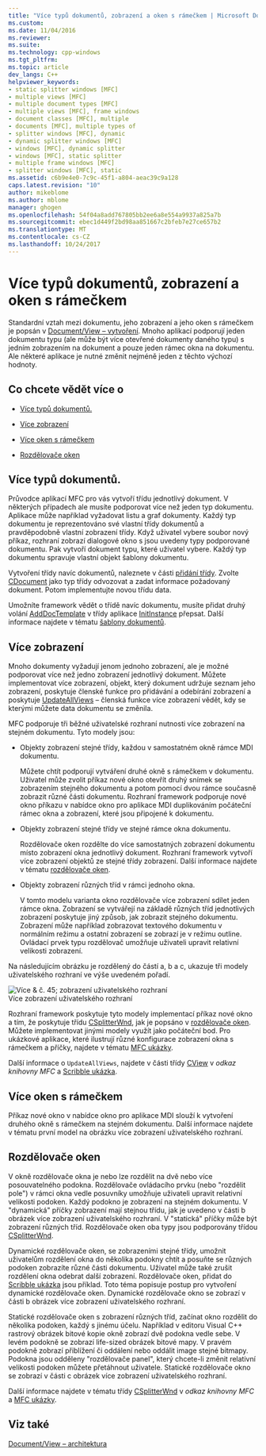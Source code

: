 ```yaml
---
title: "Více typů dokumentů, zobrazení a oken s rámečkem | Microsoft Docs"
ms.custom: 
ms.date: 11/04/2016
ms.reviewer: 
ms.suite: 
ms.technology: cpp-windows
ms.tgt_pltfrm: 
ms.topic: article
dev_langs: C++
helpviewer_keywords:
- static splitter windows [MFC]
- multiple views [MFC]
- multiple document types [MFC]
- multiple views [MFC], frame windows
- document classes [MFC], multiple
- documents [MFC], multiple types of
- splitter windows [MFC], dynamic
- dynamic splitter windows [MFC]
- windows [MFC], dynamic splitter
- windows [MFC], static splitter
- multiple frame windows [MFC]
- splitter windows [MFC], static
ms.assetid: c6b9e4e0-7c9c-45f1-a804-aeac39c9a128
caps.latest.revision: "10"
author: mikeblome
ms.author: mblome
manager: ghogen
ms.openlocfilehash: 54f04a8add767805bb2ee6a8e554a9937a825a7b
ms.sourcegitcommit: ebec1d449f2bd98aa851667c2bfeb7e27ce657b2
ms.translationtype: MT
ms.contentlocale: cs-CZ
ms.lasthandoff: 10/24/2017
---
```

# <a name="multiple-document-types-views-and-frame-windows"></a>Více typů dokumentů, zobrazení a oken s rámečkem
Standardní vztah mezi dokumentu, jeho zobrazení a jeho oken s rámečkem je popsán v [Document/View – vytvoření](../mfc/document-view-creation.md). Mnoho aplikací podporují jeden dokumentu typu (ale může být více otevřené dokumenty daného typu) s jedním zobrazením na dokument a pouze jeden rámec okna na dokumentu. Ale některé aplikace je nutné změnit nejméně jeden z těchto výchozí hodnoty.  
  
## <a name="what-do-you-want-to-know-more-about"></a>Co chcete vědět více o  
  
-   [Více typů dokumentů.](#_core_multiple_document_types)  
  
-   [Více zobrazení](#_core_multiple_views)  
  
-   [Více oken s rámečkem](#_core_multiple_frame_windows)  
  
-   [Rozdělovače oken](#_core_splitter_windows)  
  
##  <a name="_core_multiple_document_types"></a>Více typů dokumentů.  
 Průvodce aplikací MFC pro vás vytvoří třídu jednotlivý dokument. V některých případech ale musíte podporovat více než jeden typ dokumentu. Aplikace může například vyžadovat listu a graf dokumenty. Každý typ dokumentu je reprezentováno své vlastní třídy dokumentů a pravděpodobně vlastní zobrazení třídy. Když uživatel vybere soubor nový příkaz, rozhraní zobrazí dialogové okno s jsou uvedeny typy podporované dokumentu. Pak vytvoří dokument typu, které uživatel vybere. Každý typ dokumentu spravuje vlastní objekt šablony dokumentu.  
  
 Vytvoření třídy navíc dokumentů, naleznete v části [přidání třídy](../ide/adding-a-class-visual-cpp.md). Zvolte [CDocument](../mfc/reference/cdocument-class.md) jako typ třídy odvozovat a zadat informace požadovaný dokument. Potom implementujte novou třídu data.  
  
 Umožníte framework vědět o třídě navíc dokumentu, musíte přidat druhý volání [AddDocTemplate](../mfc/reference/cwinapp-class.md#adddoctemplate) v třídy aplikace [InitInstance](../mfc/reference/cwinapp-class.md#initinstance) přepsat. Další informace najdete v tématu [šablony dokumentů](../mfc/document-templates-and-the-document-view-creation-process.md).  
  
##  <a name="_core_multiple_views"></a>Více zobrazení  
 Mnoho dokumenty vyžadují jenom jednoho zobrazení, ale je možné podporovat více než jedno zobrazení jednotlivý dokument. Můžete implementovat více zobrazení, objekt, který dokument udržuje seznam jeho zobrazení, poskytuje členské funkce pro přidávání a odebírání zobrazení a poskytuje [UpdateAllViews](../mfc/reference/cdocument-class.md#updateallviews) – členská funkce více zobrazení vědět, kdy se kterými můžete data dokumentu se změnila.  
  
 MFC podporuje tři běžné uživatelské rozhraní nutnosti více zobrazení na stejném dokumentu. Tyto modely jsou:  
  
-   Objekty zobrazení stejné třídy, každou v samostatném okně rámce MDI dokumentu.  
  
     Můžete chtít podporují vytváření druhé okně s rámečkem v dokumentu. Uživatel může zvolit příkaz nové okno otevřít druhý snímek se zobrazením stejného dokumentu a potom pomocí dvou rámce současně zobrazit různé části dokumentu. Rozhraní framework podporuje nové okno příkazu v nabídce okno pro aplikace MDI duplikováním počáteční rámec okna a zobrazení, které jsou připojené k dokumentu.  
  
-   Objekty zobrazení stejné třídy ve stejné rámce okna dokumentu.  
  
     Rozdělovače oken rozdělte do více samostatných zobrazení dokumentu místo zobrazení okna jednotlivý dokument. Rozhraní framework vytvoří více zobrazení objektů ze stejné třídy zobrazení. Další informace najdete v tématu [rozdělovače oken](#_core_splitter_windows).  
  
-   Objekty zobrazení různých tříd v rámci jednoho okna.  
  
     V tomto modelu varianta okno rozdělovače více zobrazení sdílet jeden rámce okna. Zobrazení se vytvářejí na základě různých tříd jednotlivých zobrazení poskytuje jiný způsob, jak zobrazit stejného dokumentu. Zobrazení může například zobrazovat textového dokumentu v normálním režimu a ostatní zobrazení se zobrazí je v režimu outline. Ovládací prvek typu rozdělovač umožňuje uživateli upravit relativní velikosti zobrazení.  
  
 Na následujícím obrázku je rozdělený do částí a, b a c, ukazuje tři modely uživatelského rozhraní ve výše uvedeném pořadí.  
  
 ![Více & č. 45; zobrazení uživatelského rozhraní](../mfc/media/vc37a71.gif "vc37a71")  
Více zobrazení uživatelského rozhraní  
  
 Rozhraní framework poskytuje tyto modely implementací příkaz nové okno a tím, že poskytuje třídu [CSplitterWnd](../mfc/reference/csplitterwnd-class.md), jak je popsáno v [rozdělovače oken](#_core_splitter_windows). Můžete implementovat jinými modely využít jako počáteční bod. Pro ukázkové aplikace, které ilustrují různé konfigurace zobrazení okna s rámečkem a příčky, najdete v tématu [MFC ukázky](../visual-cpp-samples.md).  
  
 Další informace o `UpdateAllViews`, najdete v části třídy [CView](../mfc/reference/cview-class.md) v *odkaz knihovny MFC* a [Scribble ukázka](../visual-cpp-samples.md).  
  
##  <a name="_core_multiple_frame_windows"></a>Více oken s rámečkem  
 Příkaz nové okno v nabídce okno pro aplikace MDI slouží k vytvoření druhého okně s rámečkem na stejném dokumentu. Další informace najdete v tématu první model na obrázku více zobrazení uživatelského rozhraní.  
  
##  <a name="_core_splitter_windows"></a>Rozdělovače oken  
 V okně rozdělovače okna je nebo lze rozdělit na dvě nebo více posouvatelného podokna. Rozdělovače ovládacího prvku (nebo "rozdělit pole") v rámci okna vedle posuvníky umožňuje uživateli upravit relativní velikosti podoken. Každý podokno je zobrazení na stejném dokumentu. V "dynamická" příčky zobrazení mají stejnou třídu, jak je uvedeno v části b obrázek více zobrazení uživatelského rozhraní. V "statická" příčky může být zobrazení různých tříd. Rozdělovače oken oba typy jsou podporovány třídou [CSplitterWnd](../mfc/reference/csplitterwnd-class.md).  
  
 Dynamické rozdělovače oken, se zobrazeními stejné třídy, umožnit uživatelům rozdělení okna do několika podokny chtít a posuňte se různých podoken zobrazíte různé části dokumentu. Uživatel může také zrušit rozdělení okna odebrat další zobrazení. Rozdělovače oken, přidat do [Scribble ukázka](../visual-cpp-samples.md) jsou příklad. Toto téma popisuje postup pro vytvoření dynamické rozdělovače oken. Dynamické rozdělovače okno se zobrazí v části b obrázek více zobrazení uživatelského rozhraní.  
  
 Statické rozdělovače oken s zobrazení různých tříd, začínat okno rozdělit do několika podoken, každý s jinému účelu. Například v editoru Visual C++ rastrový obrázek bitové kopie okně zobrazí dvě podokna vedle sebe. V levém podokně se zobrazí life-sized obrázek bitové mapy. V pravém podokně zobrazí přiblížení či oddálení nebo oddálit image stejné bitmapy. Podokna jsou odděleny "rozdělovače panel", který chcete-li změnit relativní velikosti podoken můžete přetáhnout uživatele. Statické rozdělovače okno se zobrazí v části c obrázek více zobrazení uživatelského rozhraní.  
  
 Další informace najdete v tématu třídy [CSplitterWnd](../mfc/reference/csplitterwnd-class.md) v *odkaz knihovny MFC* a [MFC ukázky](../visual-cpp-samples.md).  
  
## <a name="see-also"></a>Viz také  
 [Document/View – architektura](../mfc/document-view-architecture.md)

